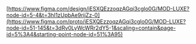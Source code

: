 [https://www.figma.com/design/iESXQEzzoqzAGqi3cglo0G/MOD-LUXE?node-id=5-4&t=3hI1zUpbAe9rijZz-0](https://www.figma.com/proto/iESXQEzzoqzAGqi3cglo0G/MOD-LUXE?node-id=51-145&t=3dRv0LyWcWRr2dY5-1&scaling=contain&page-id=5%3A4&starting-point-node-id=51%3A95)
